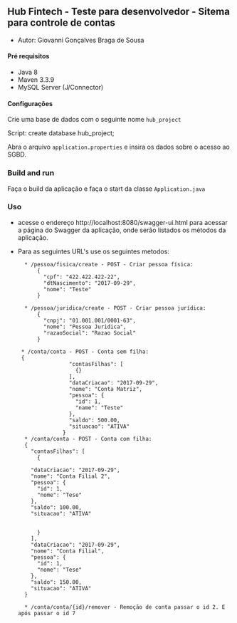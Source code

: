 ## Hub Fintech - Teste para desenvolvedor - Sitema para controle de contas

- Autor: Giovanni Gonçalves Braga de Sousa

#### Pré requisitos

- Java 8
- Maven 3.3.9
- MySQL Server (J/Connector)

#### Configurações

Crie uma base de dados com o seguinte nome `hub_project`

Script: create database hub_project;

Abra o arquivo `application.properties` e insira os dados sobre o acesso ao SGBD.

### Build and run

Faça o build da aplicação e faça o start da classe `Application.java`

### Uso

- acesse o endereço http://localhost:8080/swagger-ui.html para acessar a página do Swagger da aplicação, onde serão listados os métodos da aplicação.

- Para as seguintes URL's use os seguintes metodos:

		* /pessoa/fisica/create - POST - Criar pessoa física:
			{
			  "cpf": "422.422.422-22",
			  "dtNascimento": "2017-09-29",
			  "nome": "Teste"
			}
			
		* /pessoa/juridica/create - POST - Criar pessoa jurídica:
			{
			  "cnpj": "01.001.001/0001-63",
			  "nome": "Pessoa Juridica",
			  "razaoSocial": "Razao Social"
			}

	   * /conta/conta - POST - Conta sem filha:
	   {
					  "contasFilhas": [
					    {}
					  ],
					  "dataCriacao": "2017-09-29",
					  "nome": "Conta Matriz",
					  "pessoa": {
					    "id": 1,
					    "name": "Teste"
					  },
					  "saldo": 500.00,
					  "situacao": "ATIVA"
					}
		* /conta/conta - POST - Conta com filha:
		{
		  "contasFilhas": [
		    {
		
		  "dataCriacao": "2017-09-29",
		  "nome": "Conta Filial 2",
		  "pessoa": {
		    "id": 1,
		    "nome": "Tese"
		  },
		  "saldo": 100.00,
		  "situacao": "ATIVA"
		
		
		    }
		  ],
		  "dataCriacao": "2017-09-29",
		  "nome": "Conta Filial",
		  "pessoa": {
		    "id": 1,
		    "nome": "Tese"
		  },
		  "saldo": 150.00,
		  "situacao": "ATIVA"
		}
			
		* /conta/conta/{id}/remover - Remoção de conta passar o id 2. E após passar o id 7
